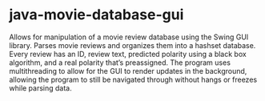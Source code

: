 # java-movie-database-gui
Allows for manipulation of a movie review database using the Swing GUI library.
Parses movie reviews and organizes them into a hashset database. Every review has an ID, review text, predicted polarity using a black box algorithm, and a real polarity that’s preassigned. The program uses multithreading to allow for the GUI to render updates in the background, allowing the program to still be navigated through without hangs or freezes while parsing data.
